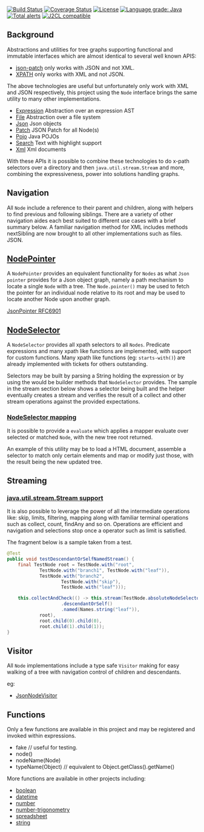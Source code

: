 [![Build Status](https://github.com/mP1/walkingkooka-tree/actions/workflows/build.yaml/badge.svg)](https://github.com/mP1/walkingkooka-tree/actions/workflows/build.yaml/badge.svg)
[![Coverage Status](https://coveralls.io/repos/github/mP1/walkingkooka-tree/badge.svg?branch=master)](https://coveralls.io/github/mP1/walkingkooka-tree?branch=master)
[![License](https://img.shields.io/badge/License-Apache%202.0-blue.svg)](https://opensource.org/licenses/Apache-2.0)
[![Language grade: Java](https://img.shields.io/lgtm/grade/java/g/mP1/walkingkooka-tree.svg?logo=lgtm&logoWidth=18)](https://lgtm.com/projects/g/mP1/walkingkooka-tree/context:java)
[![Total alerts](https://img.shields.io/lgtm/alerts/g/mP1/walkingkooka-tree.svg?logo=lgtm&logoWidth=18)](https://lgtm.com/projects/g/mP1/walkingkooka-tree/alerts/)
[![J2CL compatible](https://img.shields.io/badge/J2CL-compatible-brightgreen.svg)](https://github.com/mP1/j2cl-central)



## Background

Abstractions and utilities for tree graphs supporting functional and immutable interfaces which are almost identical to several well known APIS:

- [json-patch](http://jsonpatch.com) only works with JSON and not XML.
- [XPATH](https://en.wikipedia.org/wiki/XPath) only works with XML and not JSON.

The above technologies are useful but unfortunately only work with XML and JSON respectively, this project using the `Node` interface brings the same
utility to many other implementations.

- [Expression](https://github.com/mP1/walkingkooka-tree/tree/master/src/main/java/walkingkooka/tree/expression) Abstraction over an expression AST
- [File](https://github.com/mP1/walkingkooka-tree-file/tree/master/src/main/java/walkingkooka/tree/file) Abstraction over a file system
- [Json](https://github.com/mP1/walkingkooka-tree-json/tree/master/src/main/java/walkingkooka/tree/json) Json objects
- [Patch](https://github.com/mP1/walkingkooka-tree-patch/tree/master/src/main/java/walkingkooka/tree/patch) JSON Patch for all Node(s)
- [Pojo](https://github.com/mP1/walkingkooka-tree-pojo/tree/master/src/main/java/walkingkooka/tree/pojo) Java POJOs
- [Search](https://github.com/mP1/walkingkooka-tree-search/tree/master/src/main/java/walkingkooka/tree/search) Text with highlight support
- [Xml](https://github.com/mP1/walkingkooka-tree-xml/tree/master/src/main/java/walkingkooka/tree/xml) Xml documents

With these APIs it is possible to combine these technologies to do x-path selectors over a directory and then `java.util.stream.Stream` and more,
combining the expressiveness, power into solutions handling graphs.



## Navigation
All `Node` include a reference to their parent and children, along with helpers to find previous and following siblings.
There are a variety of other navigation aides each best suited to different use cases with a brief summary below. A familiar
navigation method for XML includes methods nextSibling are now brought to all other implementations such as files. JSON.



## [NodePointer](https://github.com/mP1/walkingkooka/blob/master/src/main/java/walkingkooka/tree/pointer/NodePointer.java)
A `NodePointer` provides an equivalent functionality for `Nodes` as what `Json pointer` provides for a Json object graph,
namely a path mechanism to locate a single `Node` with a tree. The `Node.pointer()` may be used to fetch the pointer for
an individual node relative to its root and may be used to locate another Node upon another graph.

[JsonPointer RFC6901](https://tools.ietf.org/html/rfc6901)



## [NodeSelector](https://github.com/mP1/walkingkooka-tree/blob/master/src/main/java/walkingkooka/tree/select/NodeSelector.java) 
A `NodeSelector` provides all xpath selectors to all `Nodes`. Predicate expressions and many xpath like functions are
implemented, with support for custom functions. Many xpath like functions (eg: `starts-with()`) are already implemented
with tickets for others outstanding.

Selectors may be built by parsing a String holding the expression or by using the would be builder methods that
`NodeSelector` provides. The sample in the stream section below shows a selector being built and the helper
eventually creates a stream and verifies the result of a collect and other stream operations against the provided expectations.

### [NodeSelector mapping](https://github.com/mP1/walkingkooka-tree/blob/master/src/main/java/walkingkooka/tree/select/NodeSelectorContexts.java#L41) 
It is possible to provide a `evaluate` which applies a mapper evaluate over selected or matched `Node`, with the new
tree root returned.

An example of this utility may be to load a HTML document, assemble a selector to match only certain elements and map or
modify just those, with the result being the new updated tree.



## Streaming

### [java.util.stream.Stream support](https://github.com/mP1/walkingkooka-tree/blob/master/src/main/java/walkingkooka/tree/select/NodeSelector.java#L446)
It is also possible to leverage the power of all the intermediate operations like: skip, limits, filtering, mapping
along with familiar terminal operations such as collect, count, findAny and so on. Operations are efficient and navigation
and selections stop once a operator such as limit is satisfied.

The fragment below is a sample taken from a test.

```java
@Test
public void testDescendantOrSelfNamedStream() {
    final TestNode root = TestNode.with("root",
            TestNode.with("branch1", TestNode.with("leaf")),
            TestNode.with("branch2",
                    TestNode.with("skip"),
                    TestNode.with("leaf")));

    this.collectAndCheck(() -> this.stream(TestNode.absoluteNodeSelector()
                    .descendantOrSelf()
                    .named(Names.string("leaf")),
            root),
            root.child(0).child(0),
            root.child(1).child(1));
}
```



## Visitor

All `Node` implementations include a type safe `Visitor` making for easy walking of a tree with navigation control of
children and descendants.

eg:

- [JsonNodeVisitor](https://github.com/mP1/walkingkooka-tree-json/blob/master/src/main/java/walkingkooka/tree/json/JsonNode.java)

## Functions

Only a few functions are available in this project and may be registered and invoked within expressions.

- fake // useful for testing.
- node()
- nodeName(Node)
- typeName(Object) // equivalent to Object.getClass().getName()

More functions are available in other projects including:

- [boolean](https://github.com/mP1/walkingkooka-tree-expression-function-boolean)
- [datetime](https://github.com/mP1/walkingkooka-tree-expression-function-datetime)
- [number](https://github.com/mP1/walkingkooka-tree-expression-function-number)
- [number-trigonometry](https://github.com/mP1/walkingkooka-tree-expression-function-number-trigonometry)
- [spreadsheet](https://github.com/mP1/walkingkooka-spreadsheet-expression-function)
- [string](https://github.com/mP1/walkingkooka-tree-expression-function-string)

